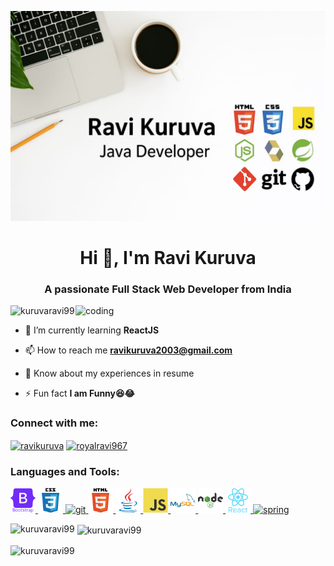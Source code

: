 ![logo](https://github.com/KuruvaRavi99/KuruvaRavi-99/blob/main/banner.jpg)
<h1 align="center">Hi 👋, I'm Ravi Kuruva</h1>
<h3 align="center">A passionate Full Stack Web Developer from India</h3>
<img align="right" alt="coding" width="400" src="https://tse2.mm.bing.net/th/id/OIP.mUahTQdRR4e4MJLLtJkjbwHaEU?pid=Api&P=0&h=180">

<p align="left"> <img src="https://komarev.com/ghpvc/?username=kuruvaravi99&label=Profile%20views&color=0e75b6&style=flat" alt="kuruvaravi99" /> </p>

- 🌱 I’m currently learning **ReactJS**

- 📫 How to reach me **ravikuruva2003@gmail.com**

- 📄 Know about my experiences in resume

- ⚡ Fun fact **I am Funny😆😂**

<h3 align="left">Connect with me:</h3>
<p align="left">
<a href="https://linkedin.com/in/ravikuruva" target="blank"><img align="center" src="https://raw.githubusercontent.com/rahuldkjain/github-profile-readme-generator/master/src/images/icons/Social/linked-in-alt.svg" alt="ravikuruva" height="30" width="40" /></a>
<a href="https://instagram.com/royalravi967" target="blank"><img align="center" src="https://raw.githubusercontent.com/rahuldkjain/github-profile-readme-generator/master/src/images/icons/Social/instagram.svg" alt="royalravi967" height="30" width="40" /></a>
</p>

<h3 align="left">Languages and Tools:</h3>
<p align="left"> <a href="https://getbootstrap.com" target="_blank" rel="noreferrer"> <img src="https://raw.githubusercontent.com/devicons/devicon/master/icons/bootstrap/bootstrap-plain-wordmark.svg" alt="bootstrap" width="40" height="40"/> </a> <a href="https://www.w3schools.com/css/" target="_blank" rel="noreferrer"> <img src="https://raw.githubusercontent.com/devicons/devicon/master/icons/css3/css3-original-wordmark.svg" alt="css3" width="40" height="40"/> </a> <a href="https://git-scm.com/" target="_blank" rel="noreferrer"> <img src="https://www.vectorlogo.zone/logos/git-scm/git-scm-icon.svg" alt="git" width="40" height="40"/> </a> <a href="https://www.w3.org/html/" target="_blank" rel="noreferrer"> <img src="https://raw.githubusercontent.com/devicons/devicon/master/icons/html5/html5-original-wordmark.svg" alt="html5" width="40" height="40"/> </a> <a href="https://www.java.com" target="_blank" rel="noreferrer"> <img src="https://raw.githubusercontent.com/devicons/devicon/master/icons/java/java-original.svg" alt="java" width="40" height="40"/> </a> <a href="https://developer.mozilla.org/en-US/docs/Web/JavaScript" target="_blank" rel="noreferrer"> <img src="https://raw.githubusercontent.com/devicons/devicon/master/icons/javascript/javascript-original.svg" alt="javascript" width="40" height="40"/> </a> <a href="https://www.mysql.com/" target="_blank" rel="noreferrer"> <img src="https://raw.githubusercontent.com/devicons/devicon/master/icons/mysql/mysql-original-wordmark.svg" alt="mysql" width="40" height="40"/> </a> <a href="https://nodejs.org" target="_blank" rel="noreferrer"> <img src="https://raw.githubusercontent.com/devicons/devicon/master/icons/nodejs/nodejs-original-wordmark.svg" alt="nodejs" width="40" height="40"/> </a> <a href="https://reactjs.org/" target="_blank" rel="noreferrer"> <img src="https://raw.githubusercontent.com/devicons/devicon/master/icons/react/react-original-wordmark.svg" alt="react" width="40" height="40"/> </a> <a href="https://spring.io/" target="_blank" rel="noreferrer"> <img src="https://www.vectorlogo.zone/logos/springio/springio-icon.svg" alt="spring" width="40" height="40"/> </a> </p>

<p><img align="left" src="https://github-readme-stats.vercel.app/api/top-langs?username=kuruvaravi99&show_icons=true&locale=en&layout=compact" alt="kuruvaravi99" /></p>

<p>&nbsp;<img align="center" src="https://github-readme-stats.vercel.app/api?username=kuruvaravi99&show_icons=true&locale=en" alt="kuruvaravi99" /></p>

<p><img align="center" src="https://github-readme-streak-stats.herokuapp.com/?user=kuruvaravi99&" alt="kuruvaravi99" /></p>

